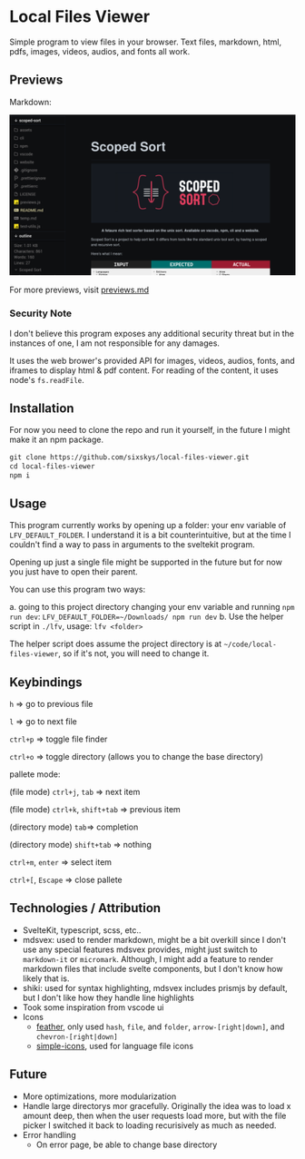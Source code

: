 # Local Files Viewer

Simple program to view files in your browser. Text files, markdown, html, pdfs, images, videos, audios, and fonts all work.

## Previews

Markdown:

![markdown](assets/markdown.png)

For more previews, visit [previews.md](previews.md)

### Security Note

I don't believe this program exposes any additional security threat but in the instances of one, I am not responsible for any damages.

It uses the web brower's provided API for images, videos, audios, fonts, and iframes to display html & pdf content.
For reading of the content, it uses node's `fs.readFile`.

## Installation

For now you need to clone the repo and run it yourself, in the future I might make it an npm
package.

```
git clone https://github.com/sixskys/local-files-viewer.git
cd local-files-viewer
npm i
```

## Usage

This program currently works by opening up a folder: your env variable of `LFV_DEFAULT_FOLDER`.
I understand it is a bit counterintuitive, but at the time I couldn't find a way to pass
in arguments to the sveltekit program.

Opening up just a single file might be supported in the future but for now you just have to
open their parent.

You can use this program two ways:

a. going to this project directory changing your env variable and running `npm run dev`: `LFV_DEFAULT_FOLDER=~/Downloads/ npm run dev`
b. Use the helper script in `./lfv`, usage: `lfv <folder>`

The helper script does assume the project directory is at `~/code/local-files-viewer`, so
if it's not, you will need to change it.

## Keybindings

`h` => go to previous file

`l` => go to next file

`ctrl+p` => toggle file finder

`ctrl+o` => toggle directory (allows you to change the base directory)

pallete mode:

(file mode) `ctrl+j`, `tab` => next item

(file mode) `ctrl+k`, `shift+tab` => previous item

(directory mode) `tab`=> completion

(directory mode) `shift+tab` => nothing

`ctrl+m`, `enter` => select item

`ctrl+[`, `Escape` => close pallete

## Technologies / Attribution

- SvelteKit, typescript, scss, etc..
- mdsvex: used to render markdown, might be a bit overkill since I don't use
  any special features mdsvex provides, might just switch to `markdown-it` or `micromark`.
  Although, I might add a feature to render markdown files that include svelte components,
  but I don't know how likely that is.
- shiki: used for syntax highlighting, mdsvex includes prismjs by default, but I don't like
  how they handle line highlights
- Took some inspiration from vscode ui
- Icons
  - [feather](https://feathericons.com/), only used `hash`, `file`, and `folder`, `arrow-[right|down]`, and `chevron-[right|down]`
  - [simple-icons](https://simpleicons.org/), used for language file icons

## Future

- More optimizations, more modularization
- Handle large directorys mor gracefully. Originally the idea was to load x amount deep, then when the user requests
  load more, but with the file picker I switched it back to loading recurisively as much as needed.
- Error handling
  - On error page, be able to change base directory
